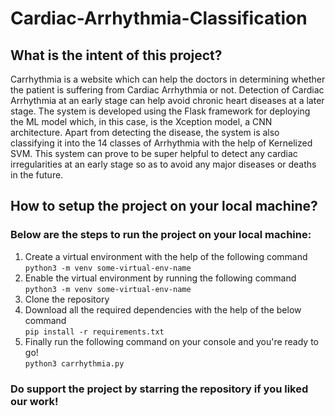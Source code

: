 # Cardiac-Arrhythmia-Classification

## What is the intent of this project?
Carrhythmia is a website which can help the doctors in determining whether the patient is suffering from Cardiac Arrhythmia or not. Detection of Cardiac Arrhythmia at an early stage can help avoid chronic heart diseases at a later stage. The system is developed using the Flask framework for deploying the ML model which, in this case, is the Xception model, a CNN architecture. Apart from detecting the disease, the system is also classifying it into the 14 classes of Arrhythmia with the help of Kernelized SVM. This system can prove to be super helpful to detect any cardiac irregularities at an early stage so as to avoid any major diseases or deaths in the future.

## How to setup the project on your local machine?
### Below are the steps to run the project on your local machine:

1. Create a virtual environment with the help of the following command  
``` python3 -m venv some-virtual-env-name ```
2. Enable the virtual environment by running the following command  
``` python3 -m venv some-virtual-env-name ```
3. Clone the repository
4. Download all the required dependencies with the help of the below command  
``` pip install -r requirements.txt ```
5. Finally run the following command on your console and you're ready to go!  
``` python3 carrhythmia.py ```

### Do support the project by starring the repository if you liked our work!

